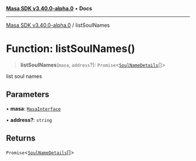 [**Masa SDK v3.40.0-alpha.0**](../README.md) • **Docs**

***

[Masa SDK v3.40.0-alpha.0](../globals.md) / listSoulNames

# Function: listSoulNames()

> **listSoulNames**(`masa`, `address`?): `Promise`\<[`SoulNameDetails`](../interfaces/SoulNameDetails.md)[]\>

list soul names

## Parameters

• **masa**: [`MasaInterface`](../interfaces/MasaInterface.md)

• **address?**: `string`

## Returns

`Promise`\<[`SoulNameDetails`](../interfaces/SoulNameDetails.md)[]\>

